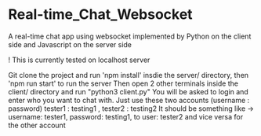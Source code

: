 # Real-time_Chat_Websocket
A real-time chat app using websocket implemented by Python on the client side and Javascript on the server side

! This is currently tested on localhost server

Git clone the project and run 'npm install' insdie the server/ directory, then 'npm run start' to run the server
Then open 2 other terminals inside the client/ directory and run "python3 client.py" 
You will be asked to login and enter who you want to chat with. Just use these two accounts (username : password) tester1 : testing1 , tester2 : testing2
It should be something like -> username: tester1, password: testing1, to user: tester2 and vice versa for the other account
